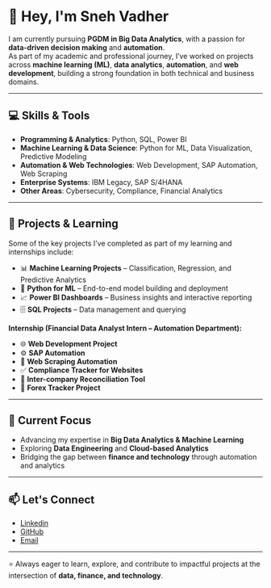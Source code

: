 # 👋 Hey, I'm Sneh Vadher

I am currently pursuing **PGDM in Big Data Analytics**, with a passion for **data-driven decision making** and **automation**.  
As part of my academic and professional journey, I’ve worked on projects across **machine learning (ML)**, **data analytics**, **automation**, and **web development**, building a strong foundation in both technical and business domains.

---

## 💻 Skills & Tools
- **Programming & Analytics**: Python, SQL, Power BI  
- **Machine Learning & Data Science**: Python for ML, Data Visualization, Predictive Modeling  
- **Automation & Web Technologies**: Web Development, SAP Automation, Web Scraping  
- **Enterprise Systems**: IBM Legacy, SAP S/4HANA  
- **Other Areas**: Cybersecurity, Compliance, Financial Analytics  

---

## 🚀 Projects & Learning
Some of the key projects I’ve completed as part of my learning and internships include:  
- 📊 **Machine Learning Projects** – Classification, Regression, and Predictive Analytics  
- 🐍 **Python for ML** – End-to-end model building and deployment  
- 📈 **Power BI Dashboards** – Business insights and interactive reporting  
- 🗄️ **SQL Projects** – Data management and querying  

**Internship (Financial Data Analyst Intern – Automation Department):**
- 🌐 **Web Development Project**  
- ⚙️ **SAP Automation**  
- 🔎 **Web Scraping Automation**  
- ✅ **Compliance Tracker for Websites**  
- 🔄 **Inter-company Reconciliation Tool**  
- 💱 **Forex Tracker Project**

---

## 📌 Current Focus
- Advancing my expertise in **Big Data Analytics & Machine Learning**  
- Exploring **Data Engineering** and **Cloud-based Analytics**  
- Bridging the gap between **finance and technology** through automation and analytics  

---

## 📫 Let's Connect
- [Linkedin](https://www.linkedin.com/in/snehvadher)
- [GitHub](https://github.com/SNEHVADHER)
- [Email](snehavdher13@gmail.com)

---

⭐ Always eager to learn, explore, and contribute to impactful projects at the intersection of **data, finance, and technology**.
